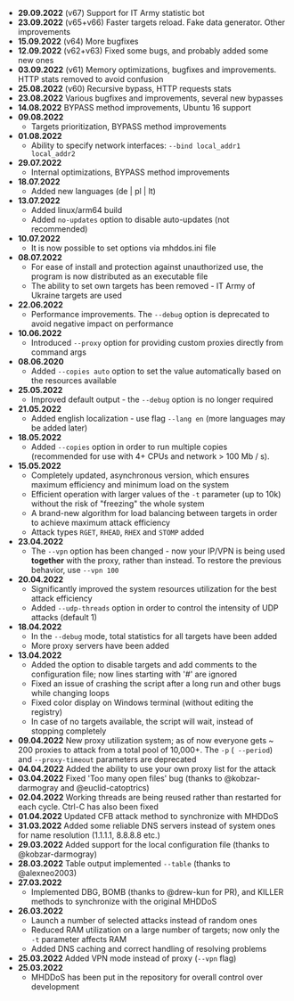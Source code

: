 - **29.09.2022** (v67) Support for IT Army statistic bot
- **23.09.2022** (v65+v66) Faster targets reload. Fake data generator. Other improvements
- **15.09.2022** (v64) More bugfixes
- **12.09.2022** (v62+v63) Fixed some bugs, and probably added some new ones
- **03.09.2022** (v61) Memory optimizations, bugfixes and improvements. HTTP stats removed to avoid confusion
- **25.08.2022** (v60) Recursive bypass, HTTP requests stats
- **23.08.2022** Various bugfixes and improvements, several new bypasses
- **14.08.2022** BYPASS method improvements, Ubuntu 16 support
- **09.08.2022** 
  - Targets prioritization, BYPASS method improvements
- **01.08.2022** 
  - Ability to specify network interfaces: `--bind local_addr1 local_addr2`
- **29.07.2022**
  - Internal optimizations, BYPASS method improvements
- **18.07.2022** 
  - Added new languages (de | pl | lt)
- **13.07.2022**
  - Added linux/arm64 build
  - Added `no-updates` option to disable auto-updates (not recommended)
- **10.07.2022** 
  - It is now possible to set options via mhddos.ini file
- **08.07.2022**
  - For ease of install and protection against unauthorized use, the program is now distributed
    as an executable file
  - The ability to set own targets has been removed - IT Army of Ukraine targets are used
- **22.06.2022** 
  - Performance improvements. The `--debug` option is deprecated to avoid negative impact on performance
- **10.06.2022** 
  - Introduced `--proxy` option for providing custom proxies directly from command args
- **08.06.2020**
  - Added `--copies auto` option to set the value automatically based on the resources available
- **25.05.2022**
  - Improved default output - the `--debug` option is no longer required 
- **21.05.2022**
  - Added english localization - use flag `--lang en` (more languages may be added later)
- **18.05.2022**
  - Added `--copies` option in order to run multiple copies (recommended for use with 4+ CPUs and network > 100 Mb / s).
- **15.05.2022**
  - Completely updated, asynchronous version, which ensures maximum efficiency and minimum load on the system
  - Efficient operation with larger values of the `-t` parameter (up to 10k) without the risk of "freezing" the whole system
  - A brand-new algorithm for load balancing between targets in order to achieve maximum attack efficiency
  - Attack types `RGET`, `RHEAD`, `RHEX` and `STOMP` added
- **23.04.2022** 
  - The `--vpn` option has been changed - now your IP/VPN is being used **together** with the proxy, rather than instead. To restore the previous behavior, use `--vpn 100`
- **20.04.2022**
  - Significantly improved the system resources utilization for the best attack efficiency
  - Added `--udp-threads` option in order to control the intensity of UDP attacks (default 1)
- **18.04.2022** 
  - In the `--debug` mode, total statistics for all targets have been added
  - More proxy servers have been added
- **13.04.2022** 
  - Added the option to disable targets and add comments to the configuration file; now lines starting with '#' are ignored
  - Fixed an issue of crashing the script after a long run and other bugs while changing loops
  - Fixed color display on Windows terminal (without editing the registry)
  - In case of no targets available, the script will wait, instead of stopping completely
- **09.04.2022** New proxy utilization system; as of now everyone gets ~ 200 proxies to attack from a total pool of 10,000+. The `-p` (` --period`) and `--proxy-timeout` parameters are deprecated
- **04.04.2022** Added the ability to use your own proxy list for the attack
- **03.04.2022** Fixed 'Too many open files' bug (thanks to @kobzar-darmogray and @euclid-catoptrics)
- **02.04.2022** Working threads are being reused rather than restarted for each cycle. Ctrl-C has also been fixed
- **01.04.2022** Updated CFB attack method to synchronize with MHDDoS
- **31.03.2022** Added some reliable DNS servers instead of system ones for name resolution (1.1.1.1, 8.8.8.8 etc.)
- **29.03.2022** Added support for the local configuration file (thanks to @kobzar-darmogray)
- **28.03.2022** Table output implemented `--table` (thanks to @alexneo2003)
- **27.03.2022**
    - Implemented DBG, BOMB (thanks to @drew-kun for PR), and KILLER methods to synchronize with the original MHDDoS
- **26.03.2022**
    - Launch a number of selected attacks instead of random ones
    - Reduced RAM utilization on a large number of targets; now only the `-t` parameter affects RAM
    - Added DNS caching and correct handling of resolving problems
- **25.03.2022** Added VPN mode instead of proxy (`--vpn` flag)
- **25.03.2022** 
  - MHDDoS has been put in the repository for overall control over development
